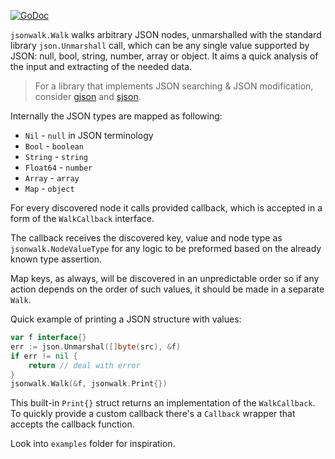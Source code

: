 [![GoDoc](http://img.shields.io/badge/go-documentation-blue.svg?style=flat-square)](https://pkg.go.dev/github.com/zzwx/jsonwalk)

`jsonwalk.Walk` walks arbitrary JSON nodes, unmarshalled with the standard library `json.Unmarshall` call, which can be any single value supported by JSON: null, bool, string, number, array or object. It aims a quick analysis of the input and extracting of the needed data.

> For a library that implements JSON searching & JSON modification, consider [gjson](https://github.com/tidwall/gjson) and [sjson](https://github.com/tidwall/sjson).

Internally the JSON types are mapped as following:

* `Nil` - `null` in JSON terminology
* `Bool` - `boolean`
* `String` - `string`
* `Float64` - `number`
* `Array` - `array`
* `Map` - `object`

For every discovered node it calls provided callback, which is accepted in a form of the `WalkCallback` interface.

The callback receives the discovered key, value and node type as `jsonwalk.NodeValueType` for any logic to be preformed based on the already known type assertion.

Map keys, as always, will be discovered in an unpredictable order so if any action depends on the order of such values, it should be made in a separate `Walk`.

Quick example of printing a JSON structure with values:

```go
var f interface{}
err := json.Unmarshal([]byte(src), &f)
if err != nil {
	return // deal with error
}
jsonwalk.Walk(&f, jsonwalk.Print{})
```

This built-in `Print{}` struct returns an implementation of the `WalkCallback`. To quickly provide a custom callback there's a `Callback` wrapper that accepts the callback function. 

Look into `examples` folder for inspiration.
